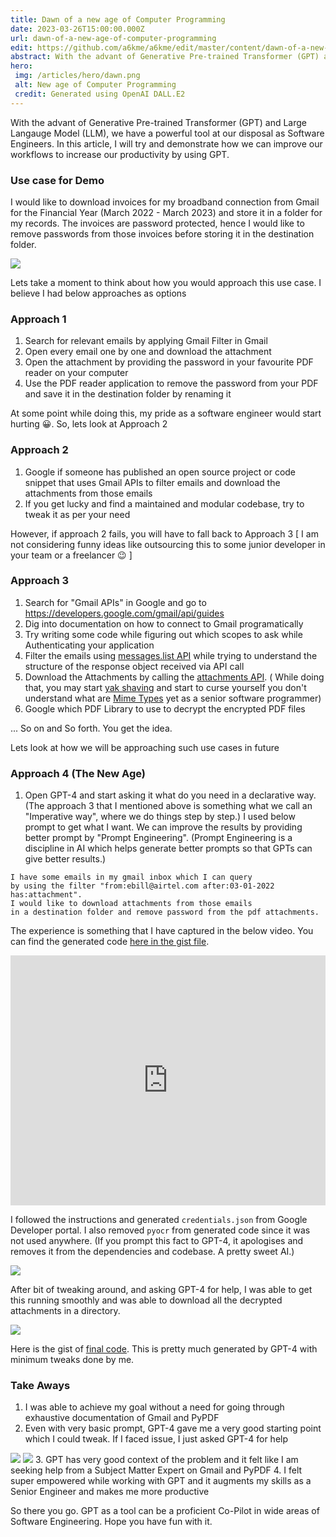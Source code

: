 ```yaml
---
title: Dawn of a new age of Computer Programming
date: 2023-03-26T15:00:00.000Z
url: dawn-of-a-new-age-of-computer-programming
edit: https://github.com/a6kme/a6kme/edit/master/content/dawn-of-a-new-age-of-computer-programming.md
abstract: With the advant of Generative Pre-trained Transformer (GPT) and Large Langauge Model (LLM), we have a powerful tool at our disposal as Software Engineers. I am taking a use case of Downloading password protected attachments from Gmail and demostrating how we can leverage this tool and save time and become productive.
hero:
 img: /articles/hero/dawn.png
 alt: New age of Computer Programming
 credit: Generated using OpenAI DALL.E2
---
```


With the advant of Generative Pre-trained Transformer (GPT) and Large Langauge Model (LLM), we have a powerful tool at our disposal as Software Engineers. In this article, I will try and demonstrate how we can improve our workflows to increase our productivity by using GPT.

### Use case for Demo
I would like to download invoices for my broadband connection from Gmail for the Financial Year (March 2022 - March 2023) and store it in a folder for my records. The invoices are password protected, hence I would like to remove passwords from those invoices before storing it in the destination folder.

<img src="/articles/new-age/gmail.png">

Lets take a moment to think about how you would approach this use case. I believe I had below approaches as options

### Approach 1
1. Search for relevant emails by applying Gmail Filter in Gmail
2. Open every email one by one and download the attachment
3. Open the attachment by providing the password in your favourite PDF reader on your computer
4. Use the PDF reader application to remove the password from your PDF and save it in the destination folder by renaming it

At some point while doing this, my pride as a software engineer would start hurting 😀. So, lets look at Approach 2

### Approach 2
1. Google if someone has published an open source project or code snippet that uses Gmail APIs to filter emails and download the attachments from those emails
2. If you get lucky and find a maintained and modular codebase, try to tweak it as per your need

However, if approach 2 fails, you will have to fall back to Approach 3 [ I am not considering funny ideas like outsourcing this to some junior developer in your team or a freelancer 😉 ]

### Approach 3
1. Search for "Gmail APIs" in Google and go to https://developers.google.com/gmail/api/guides
2. Dig into documentation on how to connect to Gmail programatically
3. Try writing some code while figuring out which scopes to ask while Authenticating your application
4. Filter the emails using [messages.list API](https://developers.google.com/gmail/api/reference/rest/v1/users.messages/list) while trying to understand the structure of the response object received via API call
5. Download the Attachments by calling the [attachments API](https://developers.google.com/gmail/api/reference/rest/v1/users.messages.attachments/get). ( While doing that, you may start [yak shaving](http://www.catb.org/~esr/jargon/html/Y/yak-shaving.html) and start to curse yourself you don't understand what are [Mime Types](https://en.wikipedia.org/wiki/Media_type) yet as a senior software programmer)
6. Google which PDF Library to use to decrypt the encrypted PDF files

... So on and So forth. You get the idea.

Lets look at how we will be approaching such use cases in future

### Approach 4 (The New Age)
1. Open GPT-4 and start asking it what do you need in a declarative way. (The approach 3 that I mentioned above is something what we call an "Imperative way", where we do things step by step.) I used below prompt to get what I want. We can improve the results by providing better prompt by "Prompt Engineering". (Prompt Engineering is a discipline in AI which helps generate better prompts so that GPTs can give better results.)

```text
I have some emails in my gmail inbox which I can query
by using the filter "from:ebill@airtel.com after:03-01-2022 has:attachment".
I would like to download attachments from those emails 
in a destination folder and remove password from the pdf attachments.
```

The experience is something that I have captured in the below video. You can find the generated code [here in the gist file](https://gist.github.com/a6kme/0786dc4e2445303e206b44f42aac36fa).

<iframe width="100%" height="400" src="https://www.youtube.com/embed/b94w28yNfiQ" frameborder="0" allow="accelerometer; autoplay; encrypted-media; gyroscope; picture-in-picture" allowfullscreen></iframe>

I followed the instructions and generated `credentials.json` from Google Developer portal. I also removed `pyocr` from generated code since it was not used anywhere. (If you prompt this fact to GPT-4, it apologises and removes it from the dependencies and codebase. A pretty sweet AI.)

<img src="/articles/new-age/pyocr_not_being_used.png">

After bit of tweaking around, and asking GPT-4 for help, I was able to get this running smoothly and was able to download all the decrypted attachments in a directory.

<img src="/articles/new-age/attachments.png">

Here is the gist of [final code](https://gist.github.com/a6kme/1631aca545c229e59c62ac85d48caee4). This is pretty much generated by GPT-4 with minimum tweaks done by me.

### Take Aways
1. I was able to achieve my goal without a need for going through exhaustive documentation of Gmail and PyPDF
2. Even with very basic prompt, GPT-4 gave me a very good starting point which I could tweak. If I faced issue, I just asked GPT-4 for help
<img src="/articles/new-age/error_1.png">
<img src="/articles/new-age/error_2.png">
3. GPT has very good context of the problem and it felt like I am seeking help from a Subject Matter Expert on Gmail and PyPDF
4. I felt super empowered while working with GPT and it augments my skills as a Senior Engineer and makes me more productive

So there you go. GPT as a tool can be a proficient Co-Pilot in wide areas of Software Engineering. Hope you have fun with it.
